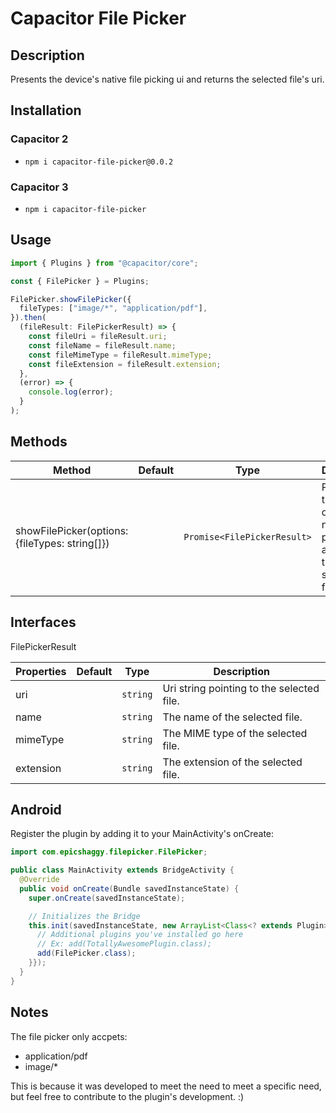 # Capacitor File Picker

## Description

Presents the device's native file picking ui and returns the selected file's uri.

## Installation

### Capacitor 2

- `npm i capacitor-file-picker@0.0.2`

### Capacitor 3

- `npm i capacitor-file-picker`

## Usage

```ts
import { Plugins } from "@capacitor/core";

const { FilePicker } = Plugins;

FilePicker.showFilePicker({
  fileTypes: ["image/*", "application/pdf"],
}).then(
  (fileResult: FilePickerResult) => {
    const fileUri = fileResult.uri;
    const fileName = fileResult.name;
    const fileMimeType = fileResult.mimeType;
    const fileExtension = fileResult.extension;
  },
  (error) => {
    console.log(error);
  }
);
```

## Methods

| Method                                         | Default | Type                        | Description                                                                       |
| ---------------------------------------------- | ------- | --------------------------- | --------------------------------------------------------------------------------- |
| showFilePicker(options: {fileTypes: string[]}) |         | `Promise<FilePickerResult>` | Presents the device's native file picking ui and returns the selected file's uri. |

## Interfaces

FilePickerResult

| Properties | Default | Type     | Description                               |
| ---------- | ------- | -------- | ----------------------------------------- |
| uri        |         | `string` | Uri string pointing to the selected file. |
| name       |         | `string` | The name of the selected file.            |
| mimeType   |         | `string` | The MIME type of the selected file.       |
| extension  |         | `string` | The extension of the selected file.       |

## Android

Register the plugin by adding it to your MainActivity's onCreate:

```java
import com.epicshaggy.filepicker.FilePicker;

public class MainActivity extends BridgeActivity {
  @Override
  public void onCreate(Bundle savedInstanceState) {
    super.onCreate(savedInstanceState);

    // Initializes the Bridge
    this.init(savedInstanceState, new ArrayList<Class<? extends Plugin>>() {{
      // Additional plugins you've installed go here
      // Ex: add(TotallyAwesomePlugin.class);
      add(FilePicker.class);
    }});
  }
}
```

## Notes

The file picker only accpets:

- application/pdf
- image/\*

This is because it was developed to meet the need to meet a specific need, but feel free to contribute to the plugin's development. :)

